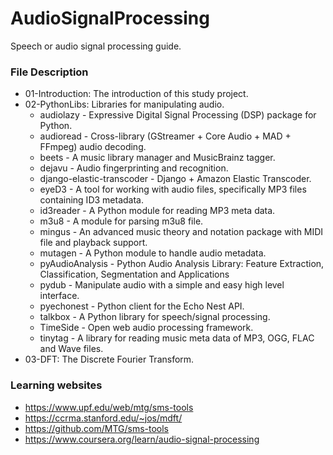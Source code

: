 # AudioSignalProcessing
Speech or audio signal processing guide.

### File Description
* 01-Introduction: The introduction of this study project.
* 02-PythonLibs: Libraries for manipulating audio.
  * audiolazy - Expressive Digital Signal Processing (DSP) package for Python.
  * audioread - Cross-library (GStreamer + Core Audio + MAD + FFmpeg) audio decoding.
  * beets - A music library manager and MusicBrainz tagger.
  * dejavu - Audio fingerprinting and recognition.
  * django-elastic-transcoder - Django + Amazon Elastic Transcoder.
  * eyeD3 - A tool for working with audio files, specifically MP3 files containing ID3 metadata.
  * id3reader - A Python module for reading MP3 meta data.
  * m3u8 - A module for parsing m3u8 file.
  * mingus - An advanced music theory and notation package with MIDI file and playback support.
  * mutagen - A Python module to handle audio metadata.
  * pyAudioAnalysis - Python Audio Analysis Library: Feature Extraction, Classification, Segmentation and Applications
  * pydub - Manipulate audio with a simple and easy high level interface.
  * pyechonest - Python client for the Echo Nest API.
  * talkbox - A Python library for speech/signal processing.
  * TimeSide - Open web audio processing framework.
  * tinytag - A library for reading music meta data of MP3, OGG, FLAC and Wave files.
* 03-DFT: The Discrete Fourier Transform.


### Learning websites
* https://www.upf.edu/web/mtg/sms-tools
* https://ccrma.stanford.edu/~jos/mdft/
* https://github.com/MTG/sms-tools
* https://www.coursera.org/learn/audio-signal-processing

